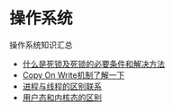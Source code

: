 # 操作系统
操作系统知识汇总

- [什么是死锁及死锁的必要条件和解决方法](https://blog.csdn.net/abigale1011/article/details/6450845)
- [Copy On Write机制了解一下](https://juejin.im/post/5bd96bcaf265da396b72f855)
- [进程与线程的区别联系](https://blog.csdn.net/cisco_huang/article/details/87191183)
- [用户态和内核态的区别](https://www.jianshu.com/p/54a43b1119fe)

